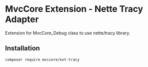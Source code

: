 # MvcCore Extension - Nette Tracy Adapter
Extension for MvcCore_Debug class to use nette/tracy library.

## Installation
```shell
composer require mvccore/ext-tracy
```